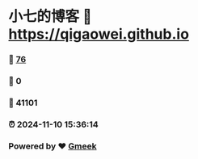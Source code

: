 # 小七的博客 :link: https://qigaowei.github.io 
### :page_facing_up: [76](https://qigaowei.github.io/tag.html) 
### :speech_balloon: 0 
### :hibiscus: 41101 
### :alarm_clock: 2024-11-10 15:36:14 
### Powered by :heart: [Gmeek](https://github.com/Meekdai/Gmeek)
